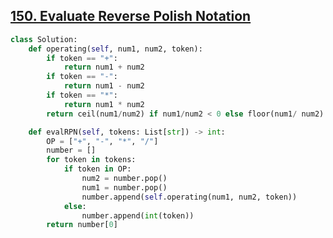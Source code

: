 ## [150. Evaluate Reverse Polish Notation](https://leetcode.com/problems/evaluate-reverse-polish-notation/)

```python
class Solution:
    def operating(self, num1, num2, token):
        if token == "+":
            return num1 + num2
        if token == "-":
            return num1 - num2
        if token == "*":
            return num1 * num2
        return ceil(num1/num2) if num1/num2 < 0 else floor(num1/ num2)

    def evalRPN(self, tokens: List[str]) -> int:
        OP = ["+", "-", "*", "/"]
        number = []
        for token in tokens:
            if token in OP:
                num2 = number.pop()
                num1 = number.pop()
                number.append(self.operating(num1, num2, token))
            else:
                number.append(int(token))
        return number[0]

```

